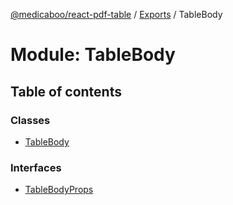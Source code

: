 [@medicaboo/react-pdf-table](../README.md) / [Exports](../modules.md) / TableBody

# Module: TableBody

## Table of contents

### Classes

- [TableBody](../classes/tablebody.tablebody-1.md)

### Interfaces

- [TableBodyProps](../interfaces/tablebody.tablebodyprops.md)
